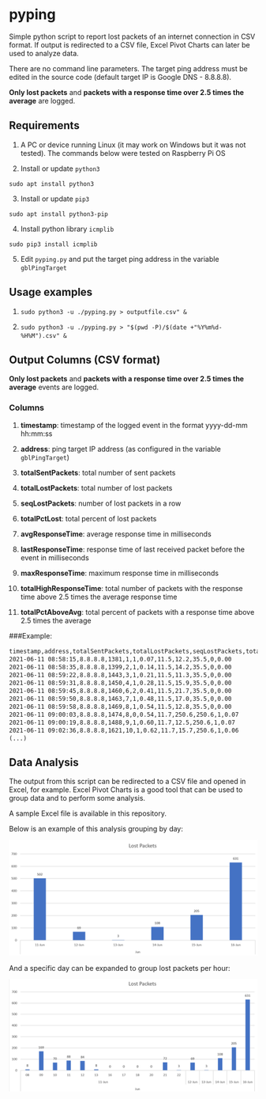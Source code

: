 # pyping

Simple python script to report lost packets of an internet connection in CSV format. If output is redirected to a CSV file, Excel Pivot Charts can later be used to analyze data.

There are no command line parameters. The target ping address must be edited in the source code (default target IP is Google DNS - 8.8.8.8).

**Only lost packets** and **packets with a response time over 2.5 times the average** are logged.

## Requirements

1. A PC or device running Linux (it may work on Windows but it was not tested). The commands below were tested on Raspberry Pi OS

2. Install or update `python3`
```
sudo apt install python3
```

3. Install or update `pip3`
```
sudo apt install python3-pip
```

4. Install python library `icmplib`
```
sudo pip3 install icmplib
```

5. Edit `pyping.py` and put the target ping address in the variable `gblPingTarget`

## Usage examples

1. `sudo python3 -u ./pyping.py > outputfile.csv" &`

2. `sudo python3 -u ./pyping.py > "$(pwd -P)/$(date +"%Y%m%d-%H%M").csv" &`

## Output Columns (CSV format)

**Only lost packets** and **packets with a response time over 2.5 times the average** events are logged.

### Columns

1. **timestamp**: timestamp of the logged event in the format yyyy-dd-mm hh:mm:ss

2. **address**: ping target IP address (as configured in the variable `gblPingTarget`)

3. **totalSentPackets**: total number of sent packets

4. **totalLostPackets**: total number of lost packets

5. **seqLostPackets**: number of lost packets in a row

6. **totalPctLost**: total percent of lost packets

7. **avgResponseTime**: average response time in milliseconds

8. **lastResponseTime**: response time of last received packet before the event in milliseconds

9. **maxResponseTime**: maximum response time in milliseconds

10. **totalHighResponseTime**: total number of packets with the response time above 2.5 times the average response time

11. **totalPctAboveAvg**: total percent of packets with a response time above 2.5 times the average

###Example:

```
timestamp,address,totalSentPackets,totalLostPackets,seqLostPackets,totalPctLost,avgResponseTime,lastResponseTime,maxResponseTime,totalHighResponseTime,totalPctAboveAvg
2021-06-11 08:58:15,8.8.8.8,1381,1,1,0.07,11.5,12.2,35.5,0,0.00    
2021-06-11 08:58:35,8.8.8.8,1399,2,1,0.14,11.5,14.2,35.5,0,0.00    
2021-06-11 08:59:22,8.8.8.8,1443,3,1,0.21,11.5,11.3,35.5,0,0.00    
2021-06-11 08:59:31,8.8.8.8,1450,4,1,0.28,11.5,15.9,35.5,0,0.00    
2021-06-11 08:59:45,8.8.8.8,1460,6,2,0.41,11.5,21.7,35.5,0,0.00    
2021-06-11 08:59:50,8.8.8.8,1463,7,1,0.48,11.5,17.0,35.5,0,0.00    
2021-06-11 08:59:58,8.8.8.8,1469,8,1,0.54,11.5,12.8,35.5,0,0.00    
2021-06-11 09:00:03,8.8.8.8,1474,8,0,0.54,11.7,250.6,250.6,1,0.07    
2021-06-11 09:00:19,8.8.8.8,1488,9,1,0.60,11.7,12.5,250.6,1,0.07    
2021-06-11 09:02:36,8.8.8.8,1621,10,1,0.62,11.7,15.7,250.6,1,0.06    
(...)
```

## Data Analysis

The output from this script can be redirected to a CSV file and opened in Excel, for example. Excel Pivot Charts is a good tool that can be used to group data and to perform some analysis.

A sample Excel file is available in this repository.

Below is an example of this analysis grouping by day:

![Pivot Chart - Example 1](https://github.com/d-me3/pyping/raw/main/analysis-example-1.png)

And a specific day can be expanded to group lost packets per hour:

![Pivot Chart - Example 2](https://github.com/d-me3/pyping/raw/main/analysis-example-2.png)


